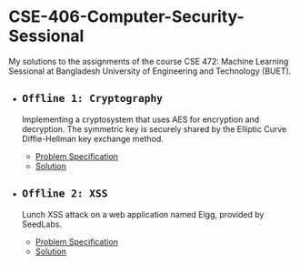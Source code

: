 # CSE-406-Computer-Security-Sessional

My solutions to the assignments of the course CSE 472: Machine Learning Sessional at Bangladesh University of Engineering and Technology (BUET).

- ## **`Offline 1: Cryptography`**
  Implementing  a  cryptosystem  that  uses  AES  for encryption and decryption. The symmetric key is securely shared by the Elliptic Curve Diffie-Hellman key exchange method.

    - [Problem Specification](Offline-1-Cryptography/Spec/CSE-406--assignment-01.pdf)
    - [Solution](Offline-1-Cryptography/src)

- ## **`Offline 2: XSS`**
    Lunch XSS attack on a web application named Elgg, provided by SeedLabs.
    
    - [Problem Specification](Offline-2-XSS/Assignment_2_Web_Security/CSE_406_Web_Security_Assignment.pdf)
    - [Solution](<Offline-2-XSS/XSS Practice/Report/report.md>)

